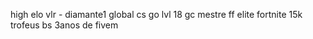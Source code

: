 high elo vlr - diamante1
global cs go 
lvl 18 gc
mestre ff
elite fortnite
15k trofeus bs
3anos de fivem


